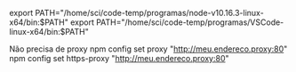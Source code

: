 export PATH="/home/sci/code-temp/programas/node-v10.16.3-linux-x64/bin:$PATH"
export PATH="/home/sci/code-temp/programas/VSCode-linux-x64/bin:$PATH"



Não precisa de proxy
npm config set proxy "http://meu.endereco.proxy:80"
npm config set https-proxy "http://meu.endereco.proxy:80"